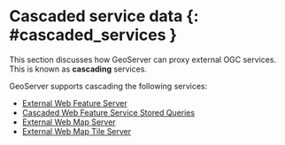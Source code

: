 # Cascaded service data {: #cascaded_services }

This section discusses how GeoServer can proxy external OGC services. This is known as **cascading** services.

GeoServer supports cascading the following services:

-   [External Web Feature Server](wfs.md)
-   [Cascaded Web Feature Service Stored Queries](stored_query.md)
-   [External Web Map Server](wms.md)
-   [External Web Map Tile Server](wmts.md)
